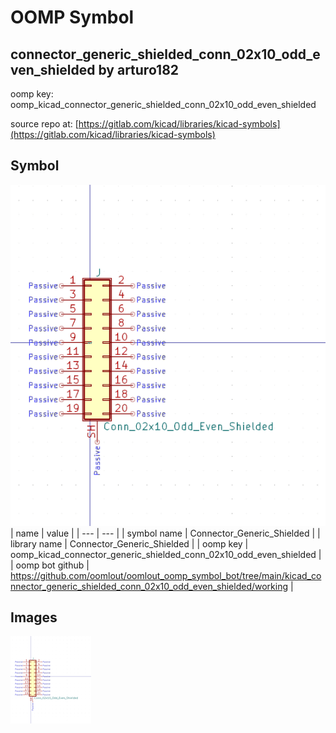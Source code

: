 # OOMP Symbol  
## connector_generic_shielded_conn_02x10_odd_even_shielded  by arturo182  
  
oomp key: oomp_kicad_connector_generic_shielded_conn_02x10_odd_even_shielded  
  
source repo at: [https://gitlab.com/kicad/libraries/kicad-symbols](https://gitlab.com/kicad/libraries/kicad-symbols)  
## Symbol  
  
[![working.png](working_600.png)](working.png)  
| name | value | 
| --- | --- | 
| symbol name | Connector_Generic_Shielded | 
| library name | Connector_Generic_Shielded | 
| oomp key | oomp_kicad_connector_generic_shielded_conn_02x10_odd_even_shielded | 
| oomp bot github | https://github.com/oomlout/oomlout_oomp_symbol_bot/tree/main/kicad_connector_generic_shielded_conn_02x10_odd_even_shielded/working | 
## Images  
  
[![working.png](working_140.png)](working.png)  
